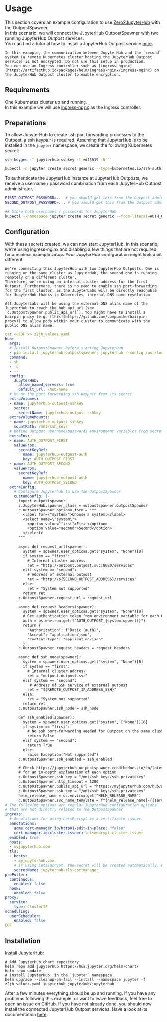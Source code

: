 # Usage

This section covers an example configuration to use [Zero2JupyterHub](https://z2jh.jupyter.org) with the OutpostSpawner.  
In this scenario, we will connect the JupyterHub OutpostSpawner with two running JupyterHub Outpost services.  
You can find a tutorial how to install a JupyterHub Outpost service [here](https://jupyterhub-outpost.readthedocs.io/en/latest/usage/installation.html).

```{admonition} Warning
In this example, the communication between JupyterHub and the `second` system (a remote Kubernetes cluster hosting the JupyterHub Outpost service) is not encrypted. Do not use this setup in production.
You can use an Ingress controller such as [ingress-nginx](https://artifacthub.io/packages/helm/ingress-nginx/ingress-nginx) on the JupyterHub Outpost cluster to enable encryption. 
```

## Requirements

One Kubernetes cluster up and running.  
In this example we will use [ingress-nginx](https://artifacthub.io/packages/helm/ingress-nginx/ingress-nginx) as the Ingress controller.

## Preparations

To allow JupyterHub to create ssh port forwarding processes to the Outpost, a ssh keypair is required. Assuming that JupyterHub is to be installed in the `jupyter` namespace, we create the following Kubernetes secret:

```bash
ssh-keygen -f jupyterhub-sshkey -t ed25519 -N ''

kubectl -n jupyter create secret generic --type=kubernetes.io/ssh-auth --from-file=ssh-privatekey=jupyterhub-sshkey --from-file=ssh-publickey=jupyterhub-sshkey.pub jupyterhub-outpost-sshkey
```

To authenticate the JupyterHub instance at JupyterHub Outposts, we receive a username / password combination from each JupyterHub Outpost administrator.

```bash
FIRST_OUTPOST_PASSWORD=... # you should get this from the Outpost administrator
SECOND_OUTPOST_PASSWORD=... # you should get this from the Outpost administrator

## Store both usernames / passwords for JupyterHub
kubectl --namespace jupyter create secret generic --from-literal=AUTH_OUTPOST_FIRST=$(echo -n "jupyterhub:${FIRST_OUTPOST_PASSWORD}" | base64 -w 0) --from-literal=AUTH_OUTPOST_SECOND=$(echo -n "jupyterhub:${SECOND_OUTPOST_PASSWORD}" | base64 -w 0) jupyterhub-outpost-auth
```

## Configuration

With these secrets created, we can now start JupyterHub. In this scenario, we're using ingress-nginx and disabling a few things that are not required for a minimal example setup. Your JupyterHub configuration might look a bit different. 

```{admonition} Warning
We're connecting this JupyterHub with two JupyterHub Outposts. One is running on the same cluster as JupyterHub, the second one is running remotely on a different cluster.  
Therefore, we're using an internal cluster address for the first Outpost. Furthermore, there is no need to enable ssh port-forwarding for the first cluster, as the JupyterLabs will be directly reachable for JupyterHub thanks to Kubernetes' internal DNS name resolution.  
  
All JupyterLabs will be using the external DNS alias name of the JupyterHub to reach the hub api url (see `c.OutpostSpawner.public_api_url`). You might have to install a hairpin-proxy (e.g. [this](https://github.com/compumike/hairpin-proxy)) to allow pods within your cluster to communicate with the public DNS alias name.
```

```yaml
cat <<EOF >> z2jh_values.yaml
hub:
  args:
  # Install OutpostSpawner before starting JupyterHub
  - pip install jupyterhub-outpostspawner; jupyterhub --config /usr/local/etc/jupyterhub/jupyterhub_config.py
  command:
  - sh
  - -c
  - --
  config:
    JupyterHub:
      allow_named_servers: true
      default_url: /hub/home
  # Mount the port forwarding ssh keypair from its secret
  extraVolumes:
  - name: jupyterhub-outpost-sshkey
    secret:
      secretName: jupyterhub-outpost-sshkey
  extraVolumeMounts:
  - name: jupyterhub-outpost-sshkey
    mountPath: /mnt/ssh_keys
  # Define Outpost username/passwords environment variables from secrets
  extraEnv:
  - name: AUTH_OUTPOST_FIRST
    valueFrom:
      secretKeyRef:
        name: jupyterhub-outpost-auth
        key: AUTH_OUTPOST_FIRST
  - name: AUTH_OUTPOST_SECOND
    valueFrom:
      secretKeyRef:
        name: jupyterhub-outpost-auth
        key: AUTH_OUTPOST_SECOND
  extraConfig:
    # Configure Jupyterhub to use the OutpostSpawner
    customConfig: |-
      import outpostspawner
      c.JupyterHub.spawner_class = outpostspawner.OutpostSpawner
      c.OutpostSpawner.options_form = """
        <label for=\"system\">Choose a system:</label>
        <select name=\"system\">
          <option value="first">First</option>
          <option value="second">Second</option>
        </select>
      """

      async def request_url(spawner):
        system = spawner.user_options.get("system", "None")[0]
        if system == "first":
          # Internal cluster address
          ret = "http://outpost.outpost.svc:8080/services"
        elif system == "second":
          # Address of external outpost
          ret = "http://${SECOND_OUTPOST_ADDRESS}/services"
        else:
          ret = "System not supported"
        return ret
      c.OutpostSpawner.request_url = request_url

      async def request_headers(spawner):
        system = spawner.user_options.get("system", "None")[0]
        # Get authentication token from environment variable for each Outpost
        auth = os.environ.get(f"AUTH_OUTPOST_{system.upper()}")
        return {
          "Authorization": f"Basic {auth}",
          "Accept": "application/json",
          "Content-Type": "application/json"
        }
      c.OutpostSpawner.request_headers = request_headers

      async def ssh_node(spawner):
        system = spawner.user_options.get("system", "None")[0]
        if system == "first":
          # Internal cluster address
          ret = "outpost.outpost.svc"
        elif system == "second":
           # Address of SSH service of external outpost
          ret = "${REMOTE_OUTPOST_IP_ADDRESS_SSH}"
        else:
          ret = "System not supported"
        return ret
      c.OutpostSpawner.ssh_node = ssh_node

      def ssh_enabled(spawner):
        system = spawner.user_options.get("system", ["None"])[0]
        if system == "first":
          # No ssh port-forwarding needed for Outpost on the same cluster
          return False
        elif system == "second":
          return True
        else:
          raise Exception("Not supported")
      c.OutpostSpawner.ssh_enabled = ssh_enabled

      # Check https://jupyterhub-outpostspawner.readthedocs.io/en/latest/spawners/outpostspawner.html
      # for an in-depth explanation of each option
      c.OutpostSpawner.ssh_key = "/mnt/ssh_keys/ssh-privatekey"
      c.OutpostSpawner.http_timeout = 1200
      c.OutpostSpawner.public_api_url = "https://myjupyterhub.com/hub/api"
      c.OutpostSpawner.ssh_key = "/mnt/ssh_keys/ssh-privatekey"
      helm_release_name = os.environ.get("HELM_RELEASE_NAME")
      c.OutpostSpawner.svc_name_template = f"{helm_release_name}-{{servername}}-{{userid}}"
# The following options are regular JupyterHub configuration options
# that are not directly related to the OutpostSpawner
ingress:
  # Annotations for using LetsEncrypt as a certificate issuer
  annotations:
    acme.cert-manager.io/http01-edit-in-place: "false"
    cert-manager.io/cluster-issuer: letsencrypt-cluster-issuer
  enabled: true
  hosts:
  - myjupyterhub.com
  tls:
  - hosts:
    - myjupyterhub.com
    # If using LetsEncrypt, the secret will be created automatically. Otherwise, please ensure the secret exists.
    secretName: jupyterhub-tls-certmanager
prePuller:
  continuous:
    enabled: false
  hook:
    enabled: false
proxy:
  service:
    type: ClusterIP
scheduling:
  userScheduler:
    enabled: false
EOF
```

## Installation

Install JupyterHub:

```
# Add JupyterHub chart repository
helm repo add jupyterhub https://hub.jupyter.org/helm-chart/
helm repo update
# Install JupyterHub  in the `jupyter` namespace
helm upgrade --cleanup-on-fail --install --namespace jupyter -f z2jh_values.yaml jupyterhub jupyterhub/jupyterhub
```

After a few minutes everything should be up and running. If you have any problems following this example, or want to leave feedback, feel free to open an issue on GitHub. 
If you have not already done, you should now install the connected JupyterHub Outpost services. Have a look at its documentation [here](https://jupyterhub-outpost.readthedocs.io/en/latest/usage/installation.html).
